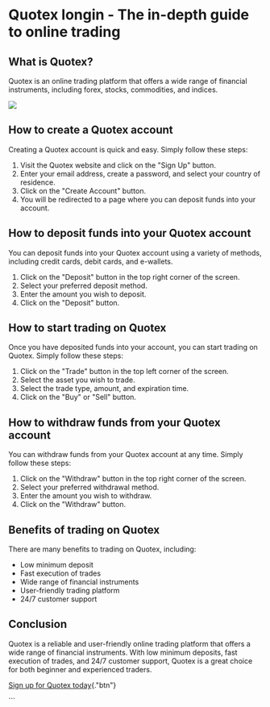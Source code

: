 # Quotex longin - The in-depth guide to online trading

## What is Quotex?

Quotex is an online trading platform that offers a wide range of
financial instruments, including forex, stocks, commodities, and
indices.

[![](https://static.quotex.io/files/12_en/300_250.jpg)](https://traff.sbs/brokerqxlid)

## How to create a Quotex account

Creating a Quotex account is quick and easy. Simply follow these steps:

1.  Visit the Quotex website and click on the "Sign Up" button.
2.  Enter your email address, create a password, and select your country
    of residence.
3.  Click on the "Create Account" button.
4.  You will be redirected to a page where you can deposit funds into
    your account.

## How to deposit funds into your Quotex account

You can deposit funds into your Quotex account using a variety of
methods, including credit cards, debit cards, and e-wallets.

1.  Click on the "Deposit" button in the top right corner of the
    screen.
2.  Select your preferred deposit method.
3.  Enter the amount you wish to deposit.
4.  Click on the "Deposit" button.

## How to start trading on Quotex

Once you have deposited funds into your account, you can start trading
on Quotex. Simply follow these steps:

1.  Click on the "Trade" button in the top left corner of the
    screen.
2.  Select the asset you wish to trade.
3.  Select the trade type, amount, and expiration time.
4.  Click on the "Buy" or "Sell" button.

## How to withdraw funds from your Quotex account

You can withdraw funds from your Quotex account at any time. Simply
follow these steps:

1.  Click on the "Withdraw" button in the top right corner of the
    screen.
2.  Select your preferred withdrawal method.
3.  Enter the amount you wish to withdraw.
4.  Click on the "Withdraw" button.

## Benefits of trading on Quotex

There are many benefits to trading on Quotex, including:

-   Low minimum deposit
-   Fast execution of trades
-   Wide range of financial instruments
-   User-friendly trading platform
-   24/7 customer support

## Conclusion

Quotex is a reliable and user-friendly online trading platform that
offers a wide range of financial instruments. With low minimum deposits,
fast execution of trades, and 24/7 customer support, Quotex is a great
choice for both beginner and experienced traders.

[Sign up for Quotex
today](\%22https://traff.sbs/brokerqxsignup\%22){."btn"}

\`\`\`

